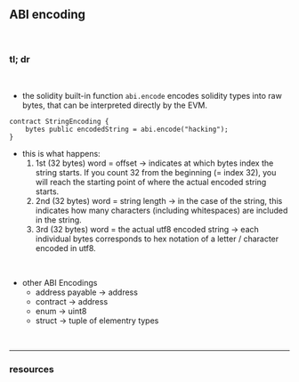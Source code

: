 ## ABI encoding

<br>

### tl; dr


<br>

* the solidity built-in function `abi.encode` encodes solidity types into raw bytes, that can be interpreted directly by the EVM.


```
contract StringEncoding {
    bytes public encodedString = abi.encode("hacking");
}
```

* this is what happens:
     1. 1st (32 bytes) word = offset → indicates at which bytes index the string starts. If you count 32 from the beginning (= index 32), you will reach the starting point of where the actual encoded string starts.
     2. 2nd (32 bytes) word = string length → in the case of the string, this indicates how many characters (including whitespaces) are included in the string. 
     3. 3rd (32 bytes) word = the actual utf8 encoded string → each individual bytes corresponds to hex notation of a letter / character encoded in utf8. 

<br>


* other ABI Encodings
    * address payable -> address
    * contract -> address
    * enum -> uint8
    * struct -> tuple of elementry types

<br>

---

### resources

<br>
